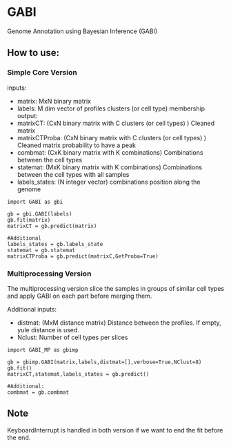 # GABI
Genome Annotation using Bayesian Inference (GABI)

## How to use:

### Simple Core Version
inputs:
 - matrix: MxN binary matrix
 - labels: M dim vector of profiles clusters (or cell type) membership
output:
 - matrixCT: (CxN binary matrix with C clusters (or cell types) ) Cleaned matrix
 - matrixCTProba: (CxN binary matrix with C clusters (or cell types) ) Cleaned matrix probability to have a peak
 - combmat: (CxK binary matrix with K combinations) Combinations between the cell types
 - statemat: (MxK binary matrix with K combinations) Combinations between the cell types with all samples
 - labels_states: (N integer vector) combinations position along the genome
 
```
import GABI as gbi

gb = gbi.GABI(labels)
gb.fit(matrix)
matrixCT = gb.predict(matrix)

#Additional
labels_states = gb.labels_state
statemat = gb.statemat
matrixCTProba = gb.predict(matrixC,GetProba=True)

```

### Multiprocessing Version
The multiprocessing version slice the samples in groups of similar cell types and apply GABI on each part before merging them.

Additional inputs:
 - distmat: (MxM distance matrix) Distance between the profiles. If empty, yule distance is used.
 - Nclust: Number of cell types per slices
 
```
import GABI_MP as gbimp

gb = gbimp.GABI(matrix,labels,distmat=[],verbose=True,NClust=8)
gb.fit()
matrixCT,statemat,labels_states = gb.predict()

#Additional:
combmat = gb.combmat

```

## Note
KeyboardInterrupt is handled in both version if we want to end the fit before the end.
